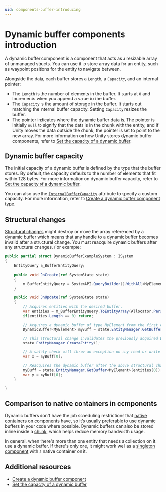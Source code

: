 ```yaml
---
uid: components-buffer-introducing
---
```


# Dynamic buffer components introduction

A dynamic buffer component is a component that acts as a resizable array of unmanaged structs. You can use it to store array data for an entity, such as waypoint positions for the entity to navigate between.

Alongside the data, each buffer stores a `Length`, a `Capacity`, and an internal pointer:

* The `Length` is the number of elements in the buffer. It starts at `0` and increments when you append a value to the buffer.
* The `Capacity` is the amount of storage in the buffer. It starts out matching the internal buffer capacity. Setting `Capacity` resizes the buffer.
* The pointer indicates where the dynamic buffer data is. The pointer is initially `null` to signify that the data is in the chunk with the entity, and if Unity moves the data outside the chunk, the pointer is set to point to the new array. For more information on how Unity stores dynamic buffer components, refer to [Set the capacity of a dynamic buffer](components-buffer-set-capacity.md).

## Dynamic buffer capacity

The initial capacity of a dynamic buffer is defined by the type that the buffer stores. By default, the capacity defaults to the number of elements that fit within 128 bytes. For more information on dynamic buffer capacity, refer to [Set the capacity of a dynamic buffer](components-buffer-set-capacity.md). 

You can also use the [`InternalBufferCapacity`](xref:Unity.Entities.InternalBufferCapacityAttribute) attribute to specify a custom capacity. For more information, refer to [Create a dynamic buffer component type](components-buffer-create.md).

## Structural changes

[Structural changes](concepts-structural-changes.md) might destroy or move the array referenced by a dynamic buffer which means that any handle to a dynamic buffer becomes invalid after a structural change. You must reacquire dynamic buffers after any structural changes. For example:

```c#
public partial struct DynamicBufferExampleSystem : ISystem
{
    EntityQuery m_BufferEntityQuery;
    
    public void OnCreate(ref SystemState state)
    {
        m_BufferEntityQuery = SystemAPI.QueryBuilder().WithAll<MyElement>().Build();
    }

    public void OnUpdate(ref SystemState state)
    {
        // Acquires entities with the desired buffer.
        var entities = m_BufferEntityQuery.ToEntityArray(Allocator.Persistent);
        if(entities.Length == 0) return;

        // Acquires a dynamic buffer of type MyElement from the first entity in the array.
        DynamicBuffer<MyElement> myBuff = state.EntityManager.GetBuffer<MyElement>(entities[0]);

        // This structural change invalidates the previously acquired DynamicBuffer.
        state.EntityManager.CreateEntity();

        // A safety check will throw an exception on any read or write actions on the buffer.
        var x = myBuff[0];

        // Reacquires the dynamic buffer after the above structural changes.
        myBuff = state.EntityManager.GetBuffer<MyElement>(entities[0]);
        var y = myBuff[0];
    }

}
```
## Comparison to native containers in components

Dynamic buffers don't have the job scheduling restrictions that [native containers on components](components-nativecontainers.md) have, so it's usually preferable to use dynamic buffers in your code where possible. Dynamic buffers can also be stored inline inside a [chunk](concepts-archetypes.md#archetype-chunks), which helps reduce memory bandwidth usage.

In general, when there's more than one entity that needs a collection on it, use a dynamic buffer. If there's only one, it might work well as a [singleton component](components-singleton.md) with a native container on it. 

## Additional resources

* [Create a dynamic buffer component](components-buffer-create.md)
* [Set the capacity of a dynamic buffer](components-buffer-set-capacity.md)

